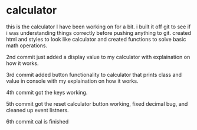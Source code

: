 # calculator

this is the calculator I have been working on for a bit. i built it off git to see if i was understanding things correctly before pushing anything to git. created  html and styles to look like calculator and created functions to solve basic math operations.

2nd commit just added a display value to my calculator with explaination on how it works.

3rd commit added button functionality to calculator that prints class and value in console with my explaination on how it works.

4th commit got the keys working.

5th commit got the reset calculator button working, fixed decimal bug, and cleaned up event listners.

6th commit cal is finished
